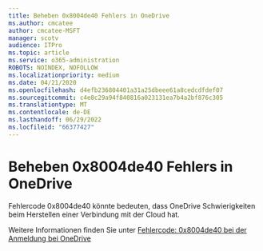```yaml
---
title: Beheben 0x8004de40 Fehlers in OneDrive
ms.author: cmcatee
author: cmcatee-MSFT
manager: scotv
audience: ITPro
ms.topic: article
ms.service: o365-administration
ROBOTS: NOINDEX, NOFOLLOW
ms.localizationpriority: medium
ms.date: 04/21/2020
ms.openlocfilehash: d4efb236804401a31a25dbeee61a8cedcdfdef07
ms.sourcegitcommit: c4e8c29a94f840816a023131ea7b4a2bf876c305
ms.translationtype: MT
ms.contentlocale: de-DE
ms.lasthandoff: 06/29/2022
ms.locfileid: "66377427"
---
```

# <a name="fix-0x8004de40-error-in-onedrive"></a>Beheben 0x8004de40 Fehlers in OneDrive

Fehlercode 0x8004de40 könnte bedeuten, dass OneDrive Schwierigkeiten beim Herstellen einer Verbindung mit der Cloud hat. 

Weitere Informationen finden Sie unter [Fehlercode: 0x8004de40 bei der Anmeldung bei OneDrive](https://docs.microsoft.com/sharepoint/troubleshoot/administration/error-0x8004de40-in-onedrive)